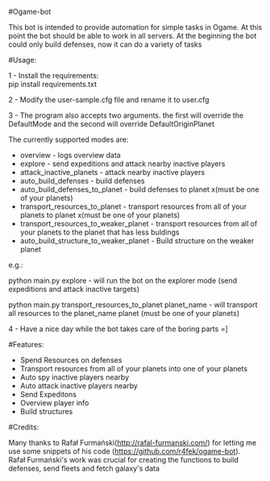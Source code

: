 #Ogame-bot

This bot is intended to provide automation for simple tasks in Ogame. At this point the bot should be able to work in all servers.
At the beginning the bot could only build defenses, now it can do a variety of tasks<br />

#Usage:

1 - Install the requirements: <br />
pip install requirements.txt <br />

2 - Modify the user-sample.cfg file and rename it to user.cfg <br />

3 - The program also accepts two arguments. the first will override the DefaultMode and the second will override DefaultOriginPlanet <br />

The currently supported modes are: <br />
- overview - logs overview data <br />
- explore - send expeditions and attack nearby inactive players <br />
- attack_inactive_planets - attack nearby inactive players <br />
- auto_build_defenses - build defenses <br />
- auto_build_defenses_to_planet - build defenses to planet x(must be one of your planets) <br />
- transport_resources_to_planet - transport resources from all of your planets to planet x(must be one of your planets) <br />
- transport_resources_to_weaker_planet - transport resources from all of your planets to the planet that has less buldings <br />
- auto_build_structure_to_weaker_planet - Build structure on the weaker planet

e.g.: <br />

python main.py explore - will run the bot on the explorer mode (send expeditions and attack inactive targets) <br />

python main.py transport_resources_to_planet planet_name - will transport all resources to the planet_name planet (must be one of your planets) <br />


4 - Have a nice day while the bot takes care of the boring parts =]<br />

#Features:

- Spend Resources on defenses<br />
- Transport resources from all of your planets into one of your planets<br />
- Auto spy inactive players nearby<br />
- Auto attack inactive players nearby<br />
- Send Expeditons<br />
- Overview player info<br />
- Build structures<br />
    
#Credits:

Many thanks to Rafał Furmański(http://rafal-furmanski.com/) for letting me use some snippets of his code (https://github.com/r4fek/ogame-bot).<br />
Rafał Furmański's work was crucial for creating the functions to build defenses, send fleets and fetch galaxy's data <br/>

